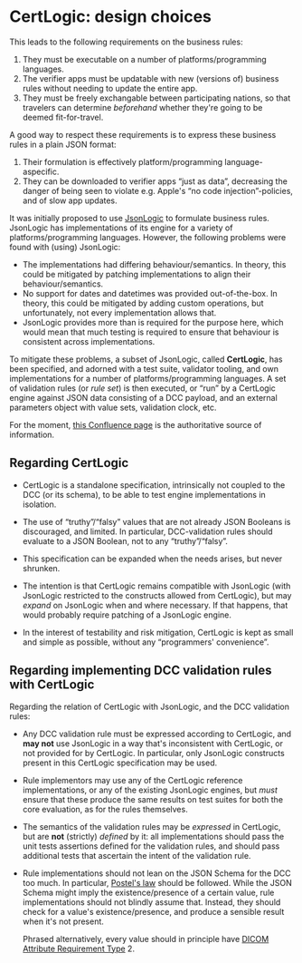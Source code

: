 # CertLogic: design choices

This leads to the following requirements on the business rules:

1. They must be executable on a number of platforms/programming languages.
2. The verifier apps must be updatable with new (versions of) business rules without needing to update the entire app.
3. They must be freely exchangable between participating nations, so that travelers can determine _beforehand_ whether they're going to be deemed fit-for-travel.

A good way to respect these requirements is to express these business rules in a plain JSON format:

1. Their formulation is effectively platform/programming language-aspecific.
2. They can be downloaded to verifier apps “just as data”, decreasing the danger of being seen to violate e.g. Apple's “no code injection”-policies, and of slow app updates.

It was initially proposed to use [JsonLogic](https://jsonlogic.com/) to formulate business rules.
JsonLogic has implementations of its engine for a variety of platforms/programming languages.
However, the following problems were found with (using) JsonLogic:

* The implementations had differing behaviour/semantics.
  In theory, this could be mitigated by patching implementations to align their behaviour/semantics.
* No support for dates and datetimes was provided out-of-the-box.
  In theory, this could be mitigated by adding custom operations, but unfortunately, not every implementation allows that.
* JsonLogic provides more than is required for the purpose here, which would mean that much testing is required to ensure that behaviour is consistent across implementations.

To mitigate these problems, a subset of JsonLogic, called **CertLogic**, has been specified, and adorned with a test suite, validator tooling, and own implementations for a number of platforms/programming languages.
A set of validation rules (or _rule set_) is then executed, or “run” by a CertLogic engine against JSON data consisting of a DCC payload, and an external parameters object with value sets, validation clock, etc.

For the moment, [this Confluence page](https://webgate.ec.europa.eu/fpfis/wikis/display/eHN/EU+DGC+Validation+Rules) is the authoritative source of information.


## Regarding CertLogic

* CertLogic is a standalone specification, intrinsically not coupled to the DCC (or its schema), to be able to test engine implementations in isolation.

* The use of “truthy”/“falsy” values that are not already JSON Booleans is discouraged, and limited.
  In particular, DCC-validation rules should evaluate to a JSON Boolean, not to any “truthy”/“falsy”.

* This specification can be expanded when the needs arises, but never shrunken.

* The intention is that CertLogic remains compatible with JsonLogic (with JsonLogic restricted to the constructs allowed from CertLogic), but may _expand_ on JsonLogic when and where necessary.
  If that happens, that would probably require patching of a JsonLogic engine.

* In the interest of testability and risk mitigation, CertLogic is kept as small and simple as possible, without any “programmers' convenience”.


## Regarding implementing DCC validation rules with CertLogic

Regarding the relation of CertLogic with JsonLogic, and the DCC validation rules:

* Any DCC validation rule must be expressed according to CertLogic, and **may not** use JsonLogic in a way that's inconsistent with CertLogic, or not provided for by CertLogic.
  In particular, only JsonLogic constructs present in this CertLogic specification may be used.

* Rule implementors may use any of the CertLogic reference implementations, or any of the existing JsonLogic engines, but *must* ensure that these produce the same results on test suites for both the core evaluation, as for the rules themselves.

* The semantics of the validation rules may be _expressed_ in CertLogic, but are **not** (strictly) _defined_ by it: all implementations should pass the unit tests assertions defined for the validation rules, and should pass additional tests that ascertain the intent of the validation rule.

* Rule implementations should not lean on the JSON Schema for the DCC too much.
  In particular, [Postel's law](https://en.wikipedia.org/wiki/Robustness_principle) should be followed.
  While the JSON Schema might imply the existence/presence of a certain value, rule implementations should not blindly assume that.
  Instead, they should check for a value's existence/presence, and produce a sensible result when it's not present.

  Phrased alternatively, every value should in principle have [DICOM Attribute Requirement Type](http://dicomlookup.com/type.asp) 2. 

